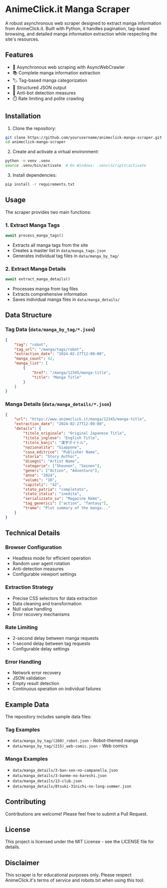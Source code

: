 # AnimeClick.it Manga Scraper

A robust asynchronous web scraper designed to extract manga information from AnimeClick.it. Built with Python, it handles pagination, tag-based browsing, and detailed manga information extraction while respecting the site's resources.

## Features

- 🚀 Asynchronous web scraping with AsyncWebCrawler
- 📚 Complete manga information extraction
- 🏷️ Tag-based manga categorization
- 💾 Structured JSON output
- 🤖 Anti-bot detection measures
- ⏱️ Rate limiting and polite crawling

## Installation

1. Clone the repository:

```bash
git clone https://github.com/yourusername/animeclick-manga-scraper.git
cd animeclick-manga-scraper
```

2. Create and activate a virtual environment:

```bash
python -m venv .venv
source .venv/bin/activate  # On Windows: .venv\Scripts\activate
```

3. Install dependencies:

```bash
pip install -r requirements.txt
```

## Usage

The scraper provides two main functions:

### 1. Extract Manga Tags
```python
await process_manga_tags()
```
- Extracts all manga tags from the site
- Creates a master list in `data/manga_tags.json`
- Generates individual tag files in `data/manga_by_tag/`

### 2. Extract Manga Details
```python
await extract_manga_details()
```
- Processes manga from tag files
- Extracts comprehensive information
- Saves individual manga files in `data/manga_details/`

## Data Structure

### Tag Data (`data/manga_by_tag/*.json`)
```json
{
    "tag": "robot",
    "tag_url": "/manga/tags/robot",
    "extraction_date": "2024-02-27T12:00:00",
    "manga_count": 42,
    "manga_list": [
        {
            "href": "/manga/12345/manga-title",
            "title": "Manga Title"
        }
    ]
}
```

### Manga Details (`data/manga_details/*.json`)
```json
{
    "url": "https://www.animeclick.it/manga/12345/manga-title",
    "extraction_date": "2024-02-27T12:00:00",
    "details": {
        "titolo_originale": "Original Japanese Title",
        "titolo_inglese": "English Title",
        "titolo_kanji": "漢字タイトル",
        "nazionalita": "Giappone",
        "casa_editrice": "Publisher Name",
        "storia": "Story Author",
        "disegni": "Artist Name",
        "categorie": ["Shounen", "Seinen"],
        "generi": ["Action", "Adventure"],
        "anno": "2024",
        "volumi": "10",
        "capitoli": "42",
        "stato_patria": "completato",
        "stato_italia": "inedito",
        "serializzato_su": "Magazine Name",
        "tag_generici": ["action", "fantasy"],
        "trama": "Plot summary of the manga..."
    }
}
```

## Technical Details

### Browser Configuration
- Headless mode for efficient operation
- Random user agent rotation
- Anti-detection measures
- Configurable viewport settings

### Extraction Strategy
- Precise CSS selectors for data extraction
- Data cleaning and transformation
- Null value handling
- Error recovery mechanisms

### Rate Limiting
- 2-second delay between manga requests
- 1-second delay between tag requests
- Configurable delay settings

### Error Handling
- Network error recovery
- JSON validation
- Empty result detection
- Continuous operation on individual failures

## Example Data

The repository includes sample data files:

### Tag Examples
- `data/manga_by_tag/(260)_robot.json` - Robot-themed manga
- `data/manga_by_tag/(215)_web-comic.json` - Web comics

### Manga Examples
- `data/manga_details/3-ban-sen-no-campanella.json`
- `data/manga_details/3-banme-no-kareshi.json`
- `data/manga_details/13-club.json`
- `data/manga_details/8tsuki-31nichi-no-long-summer.json`

## Contributing

Contributions are welcome! Please feel free to submit a Pull Request.

## License

This project is licensed under the MIT License - see the LICENSE file for details.

## Disclaimer

This scraper is for educational purposes only. Please respect AnimeClick.it's terms of service and robots.txt when using this tool.

